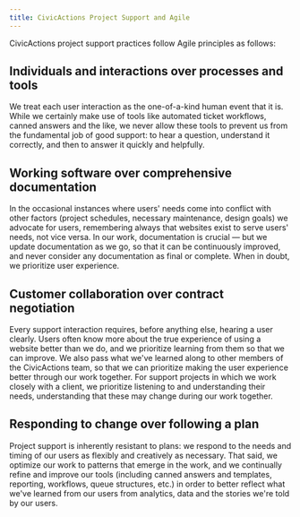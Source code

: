 ```yaml
---
title: CivicActions Project Support and Agile
---
```


CivicActions project support practices follow Agile principles as follows:

## Individuals and interactions over processes and tools

We treat each user interaction as the one-of-a-kind human event that it is. While we certainly make use of tools like automated ticket workflows, canned answers and the like, we never allow these tools to prevent us from the fundamental job of good support: to hear a question, understand it correctly, and then to answer it quickly and helpfully.

## Working software over comprehensive documentation

In the occasional instances where users' needs come into conflict with other factors (project schedules, necessary maintenance, design goals) we advocate for users, remembering always that websites exist to serve users' needs, not vice versa. In our work, documentation is crucial — but we update documentation as we go, so that it can be continuously improved, and never consider any documentation as final or complete. When in doubt, we prioritize user experience.

## Customer collaboration over contract negotiation

Every support interaction requires, before anything else, hearing a user clearly. Users often know more about the true experience of using a website better than we do, and we prioritize learning from them so that we can improve. We also pass what we've learned along to other members of the CivicActions team, so that we can prioritize making the user experience better through our work together. For support projects in which we work closely with a client, we prioritize listening to and understanding their needs, understanding that these may change during our work together.

## Responding to change over following a plan

Project support is inherently resistant to plans: we respond to the needs and timing of our users as flexibly and creatively as necessary. That said, we optimize our work to patterns that emerge in the work, and we continually refine and improve our tools (including canned answers and templates, reporting, workflows, queue structures, etc.) in order to better reflect what we've learned from our users from analytics, data and the stories we're told by our users.

